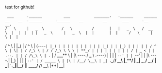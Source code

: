 test for github!

     ___      .______          ___           _______.   .______     ______    __    __  .______      .______    __         __       ___      .__   __.
    /   \     |   _  \        /   \         /       |   |   _  \   /  __  \  |  |  |  | |   _  \     |   _  \  |  |       |  |     /   \     |  \ |  |

/ ^ \ | |_) | / ^ \ | (----` | |_) | | | | | | | | | | |_) | | |_) | | | | | / ^ \ | \| |
/ /_\ \ | / / /_\ \ \ \ | **_/ | | | | | | | | | / | _ < | | .--. | | / /\_\ \ | . ` |
/ \_\_\_** \ | |\ \----./ **\_** \ .----) | | | | `--' | | `--' | | |\ \----.| |\_) | | | | `--' | / _____ \ | |\ | /__/ \__\ | _| `.**\_**/**/ \_\_\ |**\_\***\*/ | \_| \_**\_**/ \_**\_**/ | \_| `.**\_**||**\_\_**/ |**| \_\_\_\_**/ /**/ \_\_\ |\*\*| \_\_|
